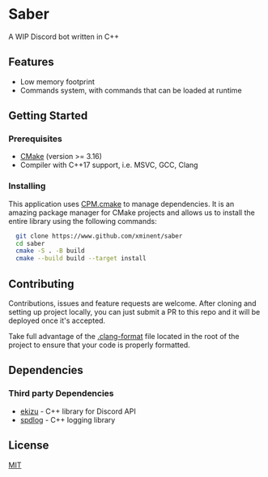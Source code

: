# Saber

A WIP Discord bot written in C++

## Features

- Low memory footprint
- Commands system, with commands that can be loaded at runtime

## Getting Started

### Prerequisites

- [CMake](https://cmake.org/download/) (version >= 3.16)
- Compiler with C++17 support, i.e. MSVC, GCC, Clang

### Installing

This application uses [CPM.cmake](https://github.com/cpm-cmake/CPM.cmake) to manage dependencies. It is an amazing package manager for CMake projects and allows us to install the entire library using the following commands:

```bash
  git clone https://www.github.com/xminent/saber
  cd saber
  cmake -S . -B build
  cmake --build build --target install
```

## Contributing

Contributions, issues and feature requests are welcome. After cloning and setting up project locally, you can just submit
a PR to this repo and it will be deployed once it's accepted.

Take full advantage of the [.clang-format](.clang-format) file located in the root of the project to ensure that your code is properly formatted.

## Dependencies

### Third party Dependencies

- [ekizu](https://github.com/xminent/ekizu) - C++ library for Discord API
- [spdlog](https://github.com/gabime/spdlog) - C++ logging library

## License

[MIT](https://choosealicense.com/licenses/mit/)